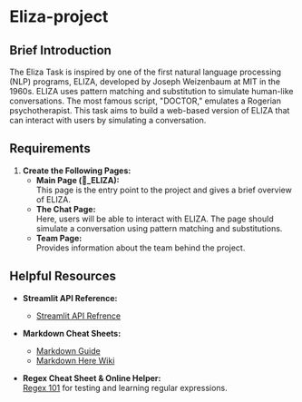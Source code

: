 
# Eliza-project

## Brief Introduction

The Eliza Task is inspired by one of the first natural language processing (NLP) programs, ELIZA, developed by Joseph Weizenbaum at MIT in the 1960s. ELIZA uses pattern matching and substitution to simulate human-like conversations. The most famous script, "DOCTOR," emulates a Rogerian psychotherapist. This task aims to build a web-based version of ELIZA that can interact with users by simulating a conversation.

## Requirements 

1. **Create the Following Pages:**
   - **Main Page (🤖_ELIZA):**  
     This page is the entry point to the project and gives a brief overview of ELIZA.
   - **The Chat Page:**  
     Here, users will be able to interact with ELIZA. The page should simulate a conversation using pattern matching and substitutions.
   - **Team Page:**  
     Provides information about the team behind the project. 



## Helpful Resources
- **Streamlit API Reference:**
   - [Streamlit API Refrence](https://docs.streamlit.io/develop/api-reference)

- **Markdown Cheat Sheets:**
  - [Markdown Guide](https://www.markdownguide.org/cheat-sheet/)
  - [Markdown Here Wiki](https://github.com/adam-p/markdown-here/wiki/markdown-cheatsheet)

- **Regex Cheat Sheet & Online Helper:**  
  [Regex 101](https://regex101.com/) for testing and learning regular expressions.
